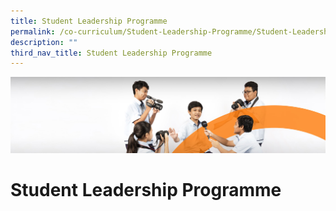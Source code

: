 ```yaml
---
title: Student Leadership Programme
permalink: /co-curriculum/Student-Leadership-Programme/Student-Leadership-Programme/
description: ""
third_nav_title: Student Leadership Programme
---
```

![](/images/cca.jpg)

Student Leadership Programme
============================

